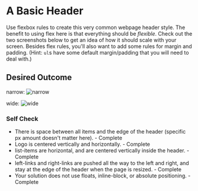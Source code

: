 # A Basic Header

Use flexbox rules to create this very common webpage header style. The benefit to using flex here is that everything should be _flexible_. Check out the two screenshots below to get an idea of how it should scale with your screen. Besides flex rules, you'll also want to add some rules for margin and padding. (Hint: `ul`s have some default margin/padding that you will need to deal with.)

## Desired Outcome

narrow:
![narrow](./desired-outcome-narrow.png)

wide: 
![wide](./desired-outcome-wide.png)

### Self Check
- There is space between all items and the edge of the header (specific px amount doesn't matter here). - Complete
- Logo is centered vertically and horizontally. - Complete
- list-items are horizontal, and are centered vertically inside the header. - Complete
- left-links and right-links are pushed all the way to the left and right, and stay at the edge of the header when the page is resized. - Complete
- Your solution does not use floats, inline-block, or absolute positioning. - Complete